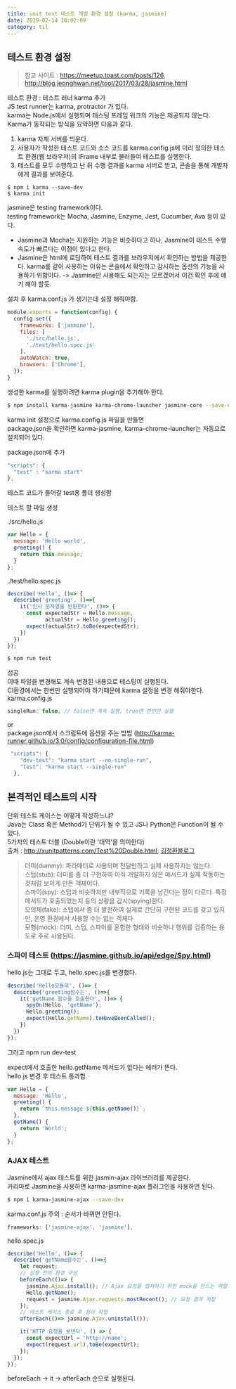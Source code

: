 ```yaml
---
title: unit test 테스트 개발 환경 설정 (karma, jasmine)
date: 2019-02-14 10:02:09
category: til
---
```


## 테스트 환경 설정  
> 참고 사이트 : https://meetup.toast.com/posts/126,  
http://blog.jeonghwan.net/tool/2017/03/28/jasmine.html  

테스트 환경 : 테스트 러너 karma 추가   
JS test runner는 karma, protractor 가 있다.  
karma는 Node.js에서 실행되며 테스팅 프레임 워크의 기능은 제공되지 않는다.   
Karma가 동작되는 방식을 요약하면 다음과 같다.  

1. karma 자체 서버를 띄운다.  
2. 사용자가 작성한 테스트 코드와 소스 코드를 karma.config.js에 미리 정의한 테스트 환경(웹 브라우저)의 IFrame 내부로 불러들여 테스트를 실행한다.  
3. 테스트를 모두 수행하고 난 뒤 수행 결과를 karma 서버로 받고, 콘솔을 통해 개발자에게 결과를 보여준다.  

```
$ npm i karma --save-dev  
$ karma init
```

jasmine은 testing framework이다.   
testing framework는 Mocha, Jasmine, Enzyme, Jest, Cucumber, Ava 등이 있다.  

* Jasmine과 Mocha는 지원하는 기능은 비슷하다고 하나, Jasmine이 테스트 수행 속도가 빠르다는 이점이 있다고 한다.  
* Jasmine은 html에 로딩하여 테스트 결과를 브라우저에서 확인하는 방법을 제공한다. karma를 같이 사용하는 이유는 콘솔에서 확인하고 감시하는 옵션의 기능을 사용하기 위함이다. -> Jasmine만 사용해도 되는지는 모르겠어서 이건 확인 후에 얘기 해야 할듯.  

설치 후 karma.conf.js 가 생기는데 설정 해줘야함.  

```javascript
module.exports = function(config) {
  config.set({
    frameworks: ['jasmine'],
    files: [
      './src/hello.js',
      './test/hello.spec.js'
    ],
    autoWatch: true,
    browsers: ['Chrome'],
  });
}
```

생성한 karma를 실행하려면 karma plugin을 추가해야 한다.  

```bash
$ npm install karma-jasmine karma-chrome-launcher jasmine-core --save-dev
```

karma init 설정으로 karma.config.js 파일을 만들면  
package.json을 확인하면 karma-jasmine, karma-chrome-launcher는 자동으로 설치되어 있다.  

package.json에 추가  
```javascript
"scripts": {
  "test" : "karma start"
},
```

테스트 코드가 들어갈 test용 폴더 생성함  

테스트 할 파일 생성  

./src/hello.js  
```javascript
var Hello = {
  message: 'Hello world',
  greeting() {
    return this.message;
  }
};
```

./test/hello.spec.js  
```javascript
describe('Hello', ()=> {
  describe('greeting', ()=>{
    it('인사 문자열을 반환한다', ()=> {
      const expectedStr = Hello.message,
            actualStr = Hello.greeting();
      expect(actualStr).toBe(expectedStr);
    })
  })
});
```
```bash
$ npm run test
```
성공  
이때 파일을 변경해도 계속 변경된 내용으로 테스팅이 실행된다.  
CI환경에서는 한번만 실행되어야 하기때문에 karma 설정을 변경 해줘야한다.  
karma.config.js  
```javascript
singleRun: false, // false면 계속 실행, true면 한번만 실행
```
or  
package.json에서 스크림트에 옵션을 주는 방법 (http://karma-runner.github.io/3.0/config/configuration-file.html)  
```javascript
 "scripts": {
    "dev-test": "karma start --no-single-run",
    "test": "karma start --single-run"
  },
```
## 본격적인 테스트의 시작
단위 테스트 케이스는 어떻게 작성하느냐?  
Java는 Class 혹은 Method가 단위가 될 수 있고 JS나 Python은 Function이 될 수 있다.  
5가지의 테스트 더블 (Double이란 '대역'을 의미한다)  
출처 : http://xunitpatterns.com/Test%20Double.html, [김정환블로그](http://blog.jeonghwan.net/tool/2017/03/28/jasmine.html)
> 더미(dummy): 파라매터로 사용되며 전달만하고 실제 사용하지는 않는다.  
> 스텁(stub): 더미를 좀 더 구현하여 아직 개발하지 않은 메서드가 실제 작동하는 것처럼 보이게 만든 객체이다.  
> 스파이(spy): 스텁과 비슷하지만 내부적으로 기록을 남긴다는 점이 다르다. 특정 메서드가 호출되었는지 등의 상황을 감시(spying)한다.  
> 모의체(fake): 스텝에서 좀 더 발전하여 실제로 간단히 구현된 코드를 갖고 있지만, 운영 환경에서 사용할 수는 없는 객체다  
> 모형(mock): 더미, 스텁, 스파이를 혼합한 형태와 비슷하나 행위를 검증하는 용도로 주로 사용된다.  

### 스파이 테스트 (https://jasmine.github.io/api/edge/Spy.html)  
hello.js는 그대로 두고, hello.spec.js를 변경했다.  

```javascript
describe('Hello모듈의', ()=> {
  describe('greeting함수는', ()=>{
    it('getName 함수을 호출한다', ()=> {
      spyOn(Hello, 'getName');
      Hello.greeting();
      expect(Hello.getName).toHaveBeenCalled();
    })
  })
});
```

그러고 npm run dev-test  

expect에서 호출한 hello.getName 메서드가 없다는 에러가 뜬다.   
hello.js 변경 후 테스트 통과함.  

```javascript
var Hello = {
  message: 'Hello',
  greeting() {
    return `this.message ${this.getName()}`;
  },
  getName() {
    return 'World';
  }
};
```  

### AJAX 테스트  
Jasmine에서 ajax 테스트를 위한 jasmin-ajax 라이브러리를 제공한다.  
카리마로 Jasmine을 사용하면 karma-jasmine-ajax 플러그인을 사용하면 된다.  

```bash
$ npm i karma-jasmine-ajax --save-dev
```

karma.conf.js 주의 : 순서가 바뀌면 안된다.  
```javascript
frameworks: ['jasmine-ajax', 'jasmine'],
```
    
hello.spec.js
```javascript
describe('Hello', ()=> {
  describe('getName함수는', ()=>{
    let request;
    // 실행 전의 환경 구성
    beforeEach(()=> {
      jasmine.Ajax.install(); // Ajax 요청을 캡쳐하기 위한 mock을 만드는 역할
      Hello.getName();
      request = jasmine.Ajax.requests.mostRecent(); // 요청 결과 저장
    });
    // 테스트 케이스 종료 후 정리 작업
    afterEach(()=> jasmine.Ajax.uninstall());

    it('HTTP 요청을 보낸다', () => {
      const expectUrl = 'http://name';
      expect(request.url).toBe(expectUrl);
    });
  });
});
```

beforeEach -> it -> afterEach 순으로 실행된다.
